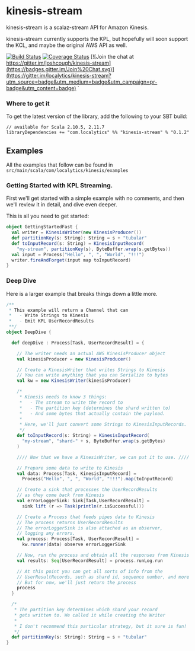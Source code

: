 kinesis-stream
==============

kinesis-stream is a scalaz-stream API for Amazon Kinesis.

kinesis-stream currently supports the KPL, but hopefully
will soon support the KCL, and maybe the original AWS API as well.

[![Build Status](https://travis-ci.org/localytics/kinesis-stream.png?branch=master)](https://travis-ci.org/joshcough/kinesis-stream)
[![Coverage Status](https://coveralls.io/repos/localytics/kinesis-stream/badge.svg?branch=master&service=github)](https://coveralls.io/github/localytics/kinesis-stream?branch=master)
[![Join the chat at https://gitter.im/joshcough/kinesis-stream](https://badges.gitter.im/Join%20Chat.svg)](https://gitter.im/localytics/kinesis-stream?utm_source=badge&utm_medium=badge&utm_campaign=pr-badge&utm_content=badge)
`

### Where to get it ###

To get the latest version of the library, add the following to your SBT build:

```
// available for Scala 2.10.5, 2.11.7
libraryDependencies += "com.localytics" %% "kinesis-stream" % "0.1.2"
```

## Examples

All the examples that follow can be found in `src/main/scala/com/localytics/kinesis/examples`

### Getting Started with KPL Streaming.

First we'll get started with a simple example with no comments,
and then we'll review it in detail, and dive even deeper.

This is all you need to get started:

```scala
object GettingStartedFast {
  val writer = KinesisWriter(new KinesisProducer())
  def partitionKey(s: String): String = s + "tubular"
  def toInputRecord(s: String) = KinesisInputRecord(
    "my-stream", partitionKey(s), ByteBuffer.wrap(s.getBytes))
  val input = Process("Hello", ", ", "World", "!!!")
  writer.fireAndForget(input map toInputRecord)
}
```

### Deep Dive

Here is a larger example that breaks things down a little more.

```scala
/**
 * This example will return a Channel that can
 *   - Write Strings to Kinesis
 *   - Emit KPL UserRecordResults
 **/
object DeepDive {

  def deepDive : Process[Task, UserRecordResult] = {

    // The writer needs an actual AWS KinesisProducer object
    val kinesisProducer = new KinesisProducer()

    // Create a KinesisWriter that writes Strings to Kinesis
    // You can write anything that you can Serialize to bytes
    val kw = new KinesisWriter(kinesisProducer)

    /*
     * Kinesis needs to know 3 things:
     *   - The stream to write the record to
     *   - The partition key (determines the shard written to)
     *   - And some bytes that actually contain the payload.
     *
     * Here, we'll just convert some Strings to KinesisInputRecords.
     */
    def toInputRecord(s: String) = KinesisInputRecord(
      "my-stream", "shard-" + s, ByteBuffer.wrap(s.getBytes)
    )

    //// Now that we have a KinesisWriter, we can put it to use. ////

    // Prepare some data to write to Kinesis
    val data: Process[Task, KinesisInputRecord] =
      Process("Hello", ", ", "World", "!!!").map(toInputRecord)

    // Create a sink that processes the UserRecordResults
    // as they come back from Kinesis
    val errorLoggerSink: Sink[Task,UserRecordResult] =
      sink lift (r => Task(println(r.isSuccessful)))

    // Create a Process that feeds pipes data to Kinesis
    // The process returns UserRecordResults
    // The errorLoggerSink is also attached as an observer,
    // logging any errors.
    val process: Process[Task, UserRecordResult] =
      kw.runner(data) observe errorLoggerSink

    // Now, run the process and obtain all the responses from Kinesis
    val results: Seq[UserRecordResult] = process.runLog.run

    // At this point you can get all sorts of info from the
    // UserResultRecords, such as shard id, sequence number, and more
    // But for now, we'll just return the process
    process
  }

  /*
   * The partition key determines which shard your record
   * gets written to. We called it while creating the Writer
   *
   * I don't recommend this particular strategy, but it sure is fun!
   */
  def partitionKey(s: String): String = s + "tubular"
}
```
